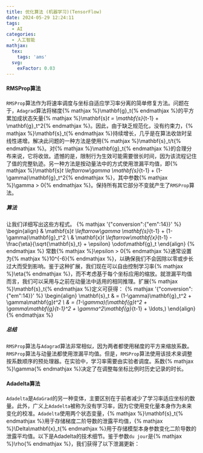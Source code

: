 ```yaml
---
title: 优化算法 (机器学习)(TensorFlow)
date: 2024-05-29 12:24:11
tags:
  - AI
categories:
  - 人工智能
mathjax:
  tex:
    tags: 'ams'
  svg:
    exFactor: 0.03
---
```


#### RMSProp算法

`RMSProp`算法作为将速率调度与坐标自适应学习率分离的简单修复方法。问题在于，`Adagrad`算法将梯度{% mathjax %}\mathbf{g}_t{% endmathjax %}的平方累加成状态矢量{% mathjax %}\mathbf{s}_t = \mathbf{s}_{t-1} + \mathbf{g}_t^2{% endmathjax %}。因此，由于缺乏规范化，没有约束力，{% mathjax %}\mathbf{s}_t{% endmathjax %}持续增长，几乎是在算法收敛时呈线性递增。解决此问题的一种方法是使用{% mathjax %}\mathbf{s}_t/t{% endmathjax %}。对{% mathjax %}\mathbf{g}_t{% endmathjax %}的合理分布来说，它将收敛。遗憾的是，限制行为生效可能需要很长时间，因为该流程记住了值的完整轨迹。另一种方法是按动量法中的方式使用泄漏平均值，即{% mathjax %}\mathbf{s}_t \leftarrow\gamma \mathbf{s}_{t-1} + (1-\gamma)\mathbf{g}_t^2{% endmathjax %}，其中参数{% mathjax %}\gamma > 0{% endmathjax %}。保持所有其它部分不变就产生了`RMSProp`算法。
<!-- more -->
##### 算法

让我们详细写出这些方程式。
{% mathjax '{"conversion":{"em":14}}' %}
\begin{align}
& \mathbf{s}_t \leftarrow\gamma \mathbf{s}_{t-1} + (1-\gamma)\mathbf{g}_t^2 \\ 
& \mathbf{x}_t \leftarrow\mathbf{x}_{t-1} - \frac{\eta}{\sqrt{\mathbf{s}_t} + \epsilon} \odot\mathbf{g}_t 
\end{align}
{% endmathjax %}
常数{% mathjax %}\epsilon > 0{% endmathjax %}通常设置为{% mathjax %}10^{-6}{% endmathjax %}，以确保我们不会因除以零或步长过大而受到影响。鉴于这种扩展，我们现在可以自由控制学习率{% mathjax %}\eta{% endmathjax %}，而不考虑基于每个坐标应用的缩放。就泄漏平均值而言，我们可以采用与之前在动量法中适用的相同推理。扩展{% mathjax %}\mathbf{s}_t{% endmathjax %}定义可获得：
{% mathjax '{"conversion":{"em":14}}' %}
\begin{align}
\mathbf{s}_t & = (1-\gamma)\mathbf{g}_t^2 + \gamma\mathbf{g}_t^2 \\ 
& = (1-\gamma)(\mathbf{g}_t^2 + \gamma\mathbf{g}_{t-1}^2 + \gamma^2\mathbf{g}_{t-1} + \ldots,)
\end{align}
{% endmathjax %}
##### 总结 

`RMSProp`算法与`Adagrad`算法非常相似，因为两者都使用梯度的平方来缩放系数。`RMSProp`算法与动量法都使用泄漏平均值。但是，`RMSProp`算法使用该技术来调整按系数顺序的预处理器。在实验中，学习率需要由实验者调度。系数{% mathjax %}\gamma{% endmathjax %}决定了在调整每坐标比例时历史记录的时长。

#### Adadelta算法

`Adadelta`是`AdaGrad`的另一种变体，主要区别在于前者减少了学习率适应坐标的数量。此外，广义上`Adadelta`被称为没有学习率，因为它使用变化量本身作为未来变化的校准。`Adadelta`使用两个状态变量，{% mathjax %}\mathbf{s}_t{% endmathjax %}用于存储梯度二阶导数的泄露平均值，{% mathjax %}\Delta\mathbf{x}_t{% endmathjax %}用于存储模型本身参数变化二阶导数的泄露平均值。以下是Adadelta的技术细节。鉴于参数`du jour`是{% mathjax %}\rho{% endmathjax %}，我们获得了以下泄漏更新：
